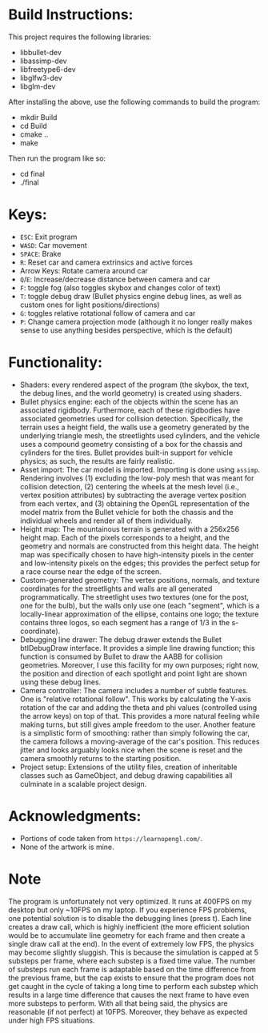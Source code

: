 # Build Instructions:
This project requires the following libraries:
- libbullet-dev
- libassimp-dev
- libfreetype6-dev
- libglfw3-dev
- libglm-dev

After installing the above, use the following commands to build the program:
- mkdir Build
- cd Build
- cmake ..
- make

Then run the program like so:
- cd final
- ./final


# Keys:
- `ESC`: Exit program
- `WASD`: Car movement
- `SPACE`: Brake
- `R`: Reset car and camera extrinsics and active forces
- Arrow Keys: Rotate camera around car
- `Q`/`E`: Increase/decrease distance between camera and car
- `F`: toggle fog (also toggles skybox and changes color of text)
- `T`: toggle debug draw (Bullet physics engine debug lines, as well as custom ones for light positions/directions)
- `G`: toggles relative rotational follow of camera and car
- `P`: Change camera projection mode (although it no longer really makes sense
     to use anything besides perspective, which is the default)

# Functionality:
- Shaders: every rendered aspect of the program
  (the skybox, the text, the debug lines, and the world geometry) is created using
  shaders.
- Bullet physics engine: each of the objects within the scene has
  an associated rigidbody. Furthermore, each of these rigidbodies have associated
  geometries used for collision detection. Specifically, the terrain uses a height
  field, the walls use a geometry generated by the underlying triangle mesh, the
  streetlights used cylinders, and the vehicle uses a compound geometry consisting
  of a box for the chassis and cylinders for the tires. Bullet provides built-in
  support for vehicle physics; as such, the results are fairly realistic.
- Asset import: The car model is imported. Importing is done using `assimp`. Rendering involves
  (1) excluding the low-poly mesh that was meant for collision detection, (2) centering
  the wheels at the mesh level (i.e., vertex position attributes) by subtracting
  the average vertex position from each vertex, and (3) obtaining the OpenGL representation
  of the model matrix from the Bullet vehicle for both the chassis and the individual
  wheels and render all of them individually.
- Height map: The mountainous terrain is generated
  with a 256x256 height map. Each of the pixels corresponds to a height, and
  the geometry and normals are constructed from this height data. The height
  map was specifically chosen to have high-intensity pixels in the center and
  low-intensity pixels on the edges; this provides the perfect setup for a race course
  near the edge of the screen.
- Custom-generated geometry: The vertex positions, normals, and texture coordinates for the streetlights and walls are
  all generated programmatically. The streetlight uses two textures (one for the post, one for the bulb), but the
  walls only use one (each "segment", which is a locally-linear approximation of the ellipse, contains one logo;
  the texture contains three logos, so each segment has a range of 1/3 in the s-coordinate).
- Debugging line drawer: The debug drawer extends the Bullet btIDebugDraw interface. It provides
  a simple line drawing function; this function is consumed by Bullet to draw the AABB for
  collision geometries. Moreover, I use this facility for my own purposes; right now,
  the position and direction of each spotlight and point light are shown using these debug
  lines.
- Camera controller: The camera includes a number of subtle features. One is
  "relative rotational follow". This works by calculating the Y-axis rotation
  of the car and adding the theta and phi values (controlled using the arrow keys)
  on top of that. This provides a more natural feeling while making turns, but still
  gives ample freedom to the user. Another feature is a simplistic form of smoothing:
  rather than simply following the car, the camera follows a moving-average of the car's
  position. This reduces jitter and looks arguably looks nice when the scene is reset and
  the camera smoothly returns to the starting position.
- Project setup: Extensions of the utility files, creation of inheritable classes such as
  GameObject, and debug drawing capabilities all culminate in a scalable project design.


# Acknowledgments:
- Portions of code taken from `https://learnopengl.com/`.
- None of the artwork is mine.

# Note
The program is unfortunately not very optimized. It runs at 400FPS on my desktop but only ~10FPS
on my laptop. If you experience FPS problems, one potential solution is to disable the debugging lines (press t).
Each line creates a draw call, which is highly inefficient (the more efficient solution would be to
accumulate line geometry for each frame and then create a single draw call at the end).
In the event of extremely low FPS, the physics may become slightly sluggish. This is because the
simulation is capped at 5 substeps per frame, where each substep is a fixed time value. The number
of substeps run each frame is adaptable based on the time difference from the previous frame, but
the cap exists to ensure that the program does not get caught in the cycle of taking a long
time to perform each substep which results in a large time difference that causes the next frame to have even
more substeps to perform. With all that being said, the physics are reasonable (if not perfect) at 10FPS.
Moreover, they behave as expected under high FPS situations.

